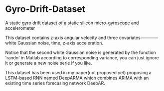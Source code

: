 # Gyro-Drift-Dataset
A static gyro drift dataset of a static silicon micro-gyroscope and accelerometer

This dataset contains z-axis angular velocity and three covariates————white Gaussian noise, time, z-axis acceleration.

Notice that the second white Gaussian noise is generated by the function 'randn' in Matlab according to corresponding variance, you can just ignore it or generate a new noise serie if you like.

This dataset has been used in my paper(not proposed yet)  proposing a LSTM-based RNN named DeepARMA which combines ARIMA with an existing time series forecasing network DeepAR.
